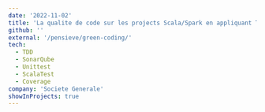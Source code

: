 ```yaml
---
date: '2022-11-02'
title: 'La qualite de code sur les projects Scala/Spark en appliquant TDD et SonarQube'
github: ''
external: '/pensieve/green-coding/'
tech:
  - TDD
  - SonarQube
  - Unittest
  - ScalaTest
  - Coverage
company: 'Societe Generale'
showInProjects: true
---
```

